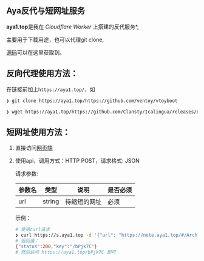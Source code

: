 ## **Aya反代与短网址服务**

**aya1.top**是我在 *Cloudflare Worker* 上搭建的反代服务*,

主要用于下载用途，也可以代理git clone,

[源码](https://gitlab.com/NickCao/experiments/-/blob/master/workers/r.js)可以在这里获取到。

## 反向代理使用方法：

在链接前加上`https://aya1.top/`，如

```bash
❯ git clone https://aya1.top/https://github.com/ventoy/vtoyboot

❯ wget https://aya1.top/https://github.com/Clansty/Icalingua/releases/download/v2.2.0/Icalingua-2.2.0.AppImage
```

## 短网址使用方法：
1. 直接访问[网页端](https://s.aya1.top/)
2. 使用api，调用方式：HTTP POST，请求格式: JSON

    请求参数:

    | 参数名 | 类型   | 说明         | 是否必须 |
    | ------ | ------ | ------------ | -------- |
    | url    | string | 待缩短的网址 | 必须     |


   
   示例：

    ```bash
    # 使用curl请求
    ❯ curl https://s.aya1.top -d '{"url": "https://note.aya1.top/#/Arch_For_Aya"}'
    # 返回值：
    {"status":200,"key":"/bPjk7C"}
    # 然后访问 https://aya1.top/bPjk7C 即可
    ```


